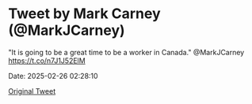 # Tweet by Mark Carney (@MarkJCarney)

"It is going to be a great time to be a worker in Canada." @MarkJCarney https://t.co/n7J1J52ElM

Date: 2025-02-26 02:28:10

[Original Tweet](https://x.com/MarkJCarney/status/1894575152500731906)
